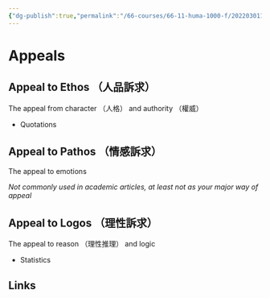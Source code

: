 ```yaml
---
{"dg-publish":true,"permalink":"/66-courses/66-11-huma-1000-f/20220301170439-appeals/","dgHomeLink":true,"dgPassFrontmatter":false}
---
```



# Appeals

## Appeal to Ethos （人品訴求）

The appeal from character （人格） and authority （權威）

- Quotations

## Appeal to Pathos （情感訴求）

The appeal to emotions

_Not commonly used in academic articles, at least not as your major way of appeal_

## Appeal to Logos （理性訴求）

The appeal to reason （理性推理） and logic

- Statistics

## Links
